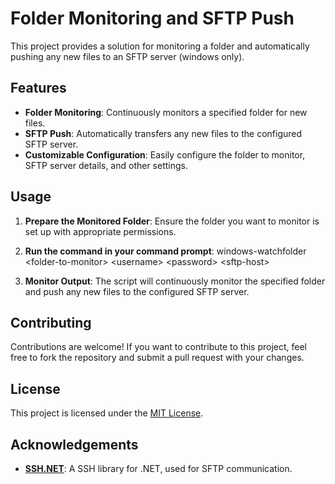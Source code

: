 # Folder Monitoring and SFTP Push

This project provides a solution for monitoring a folder and automatically pushing any new files to an SFTP server (windows only).

## Features

- **Folder Monitoring**: Continuously monitors a specified folder for new files.
- **SFTP Push**: Automatically transfers any new files to the configured SFTP server.
- **Customizable Configuration**: Easily configure the folder to monitor, SFTP server details, and other settings.

## Usage

1. **Prepare the Monitored Folder**: Ensure the folder you want to monitor is set up with appropriate permissions.

2. **Run the command in your command prompt**: windows-watchfolder \<folder-to-monitor\> \<username\> \<password\> \<sftp-host\>

3. **Monitor Output**: The script will continuously monitor the specified folder and push any new files to the configured SFTP server.

## Contributing

Contributions are welcome! If you want to contribute to this project, feel free to fork the repository and submit a pull request with your changes.

## License

This project is licensed under the [MIT License](https://opensource.org/license/mit).

## Acknowledgements

- **[SSH.NET](https://github.com/sshnet/SSH.NET)**: A SSH library for .NET, used for SFTP communication.
